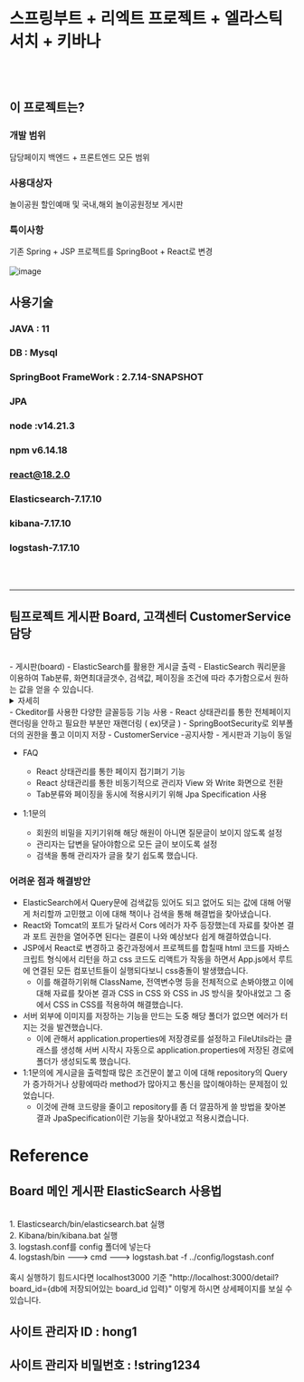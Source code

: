 # 스프링부트 + 리엑트 프로젝트 + 엘라스틱서치 + 키바나
<br/>
<br/>

## 이 프로젝트는?
### 개발 범위
담당페이지 백엔드 + 프론트엔드 모든 범위
<br>
### 사용대상자
놀이공원 할인예매 및 국내,해외 놀이공원정보 게시판

### 특이사항
기존 Spring + JSP 프로젝트를 SpringBoot + React로 변경
<br>
<br>
![image](https://user-images.githubusercontent.com/121388591/256125814-5414aeb6-25e8-43ac-96b5-6cc7af955729.png)
<br>

## 사용기술 
### JAVA : 11
### DB : Mysql
### SpringBoot FrameWork : 2.7.14-SNAPSHOT
### JPA
### node :v14.21.3
### npm v6.14.18
### react@18.2.0
### Elasticsearch-7.17.10
### kibana-7.17.10
### logstash-7.17.10
<br/><br/>
<hr/>



## 팀프로젝트 게시판 Board, 고객센터 CustomerService 담당
<br/>
- 게시판(board)
  - ElasticSearch를 활용한 게시글 출력
  - ElasticSearch 쿼리문을 이용하여 Tab분류, 화면최대글갯수, 검색값, 페이징을 조건에 따라 추가함으로서 원하는 값을 얻을 수 있습니다.
  <details>
    <summary>자세히</summary>

  const query = {
      from: (pageNum - 1) * pageSize,
      size: pageSize,
      sort: [
        {
          board_id: {
            order: "desc",
          },
        },
      ],
      query: {
        bool: {
          must: [],
        },
      },
    };

    if (search) {
      query.query.bool.must.push({
        wildcard: {
          [selectField]: {
            value: `*${search}*`,
          },
        },
      });
    }

    if (b_type) {
      query.query.bool.must.push({
        term: {
          b_type: b_type,
        },
      });
    }

    if (query.query.bool.must.length === 0) {
      query.query.match_all = {};
      delete query.query.bool;
    }

    getElasticBoardList(query, pageSize, pageNum);
  };
  
  </details>
  - Ckeditor를 사용한 다양한 글꼴등등 기능 사용
  - React 상태관리를 통한 전체페이지 랜더링을 안하고 필요한 부분만 재랜더링 ( ex)댓글 )
  - SpringBootSecurity로 외부폴더의 권한을 풀고 이미지 저장
- CustomerService
  -공지사항
   - 게시판과 기능이 동일

  - FAQ
    - React 상태관리를 통한 페이지 접기펴기 기능
    - React 상태관리를 통한 비동기적으로 관리자 View 와 Write 화면으로 전환
    - Tab분류와 페이징을 동시에 적용시키기 위해 Jpa Specification 사용

  - 1:1문의
    - 회원의 비밀을 지키기위해 해당 해원이 아니면 질문글이 보이지 않도록 설정
    - 관리자는 답변을 달아야함으로 모든 글이 보이도록 설정
    - 검색을 통해 관리자가 글을 찾기 쉽도록 했습니다.
 
  ### 어려운 점과 해결방안
   - ElasticSearch에서 Query문에 검색값등 있어도 되고 없어도 되는 값에 대해 어떻게 처리할까 고민했고 이에 대해 책이나 검색을 통해 해결법을 찾아냈습니다.
   - React와 Tomcat의 포트가 달라서 Cors 에러가 자주 등장했는데 자료를 찾아본 결과 포트 권한을 열어주면 된다는 결론이 나와 예상보다 쉽게 해결하였습니다.
   - JSP에서 React로 변경하고 중간과정에서 프로젝트를 합칠때 html 코드를 자바스크립트 형식에서 리턴을 하고 css 코드도 리액트가 작동을 하면서 App.js에서 루트에 연결된 모든 컴포넌트들이 실행되다보니
    css충돌이 발생했습니다.
     - 이를 해결하기위해 ClassName, 전역변수명 등을 전체적으로 손봐야했고 이에 대해 자료를 찾아본 결과 CSS in CSS 와 CSS in JS 방식을 찾아내었고 그 중에서 CSS in CSS를 적용하여 해결했습니다. 
   - 서버 외부에 이미지를 저장하는 기능을 만드는 도중 해당 폴더가 없으면 에러가 터지는 것을 발견했습니다.
     - 이에 관해서 application.properties에 저장경로를 설정하고 FileUtils라는 클래스를 생성해 서버 시작시 자동으로 application.properties에 저장된
       경로에 폴더가 생성되도록 했습니다.
   - 1:1문의에 게시글을 출력할때 많은 조건문이 붙고 이에 대해 repository의 Query가 증가하거나 상황에따라 method가 많아지고 통신을 많이해야하는 문제점이 있었습니다.
     - 이것에 관해 코드량을 줄이고 repository를 좀 더 깔끔하게 쓸 방법을 찾아본 결과 JpaSpecification이란 기능을 찾아내었고 적용시켰습니다. 



# Reference

## Board 메인 게시판 ElasticSearch 사용법
<br/>
1. Elasticsearch/bin/elasticsearch.bat 실행
<br/>
2. Kibana/bin/kibana.bat 실행
<br/>
3. logstash.conf를 config 폴더에 넣는다
<br/>
4. logstash/bin ---> cmd ---> logstash.bat -f ../config/logstash.conf
<br/><br/>
혹시 실행하기 힘드시다면 localhost3000 기준 "http://localhost:3000/detail?board_id={db에 저장되어있는 board_id 입력}"
이렇게 하시면 상세페이지를 보실 수 있습니다.
<br>

## 사이트 관리자 ID : hong1
## 사이트 관리자 비밀번호 : !string1234
<br/><br/>
